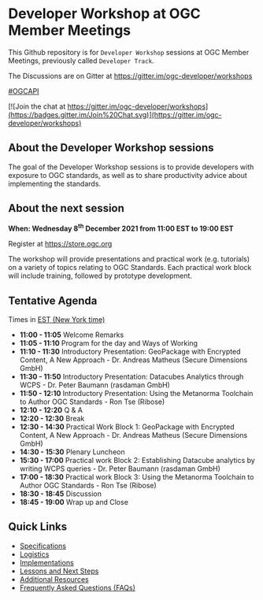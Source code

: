 # Developer Workshop at OGC Member Meetings


This Github repository is for `Developer Workshop` sessions at OGC Member Meetings, previously called `Developer Track`.

The Discussions are on Gitter at https://gitter.im/ogc-developer/workshops

[#OGCAPI](https://twitter.com/hashtag/OGCAPI)

[![Join the chat at https://gitter.im/ogc-developer/workshops](https://badges.gitter.im/Join%20Chat.svg)](https://gitter.im/ogc-developer/workshops)



About the Developer Workshop sessions
----------------

The goal of the Developer Workshop sessions is to provide developers with exposure to OGC standards, as well as to share productivity advice about implementing the standards.

About the next session
----------------

**When: Wednesday 8<sup>th</sup> December 2021 from 11:00 EST to 19:00 EST**

Register at https://store.ogc.org

The workshop will provide presentations and practical work (e.g. tutorials) on a variety of topics relating to OGC Standards. Each practical work block will include training, followed by prototype development.


Tentative Agenda
----------------

Times in [EST (New York time)](https://www.timeanddate.com/worldclock/usa/new-york)


* **11:00 - 11:05** Welcome Remarks
* **11:05 - 11:10** Program for the day and Ways of Working 
* **11:10 - 11:30** Introductory Presentation: GeoPackage with Encrypted Content, A New Approach - Dr. Andreas Matheus (Secure Dimensions GmbH)
* **11:30 - 11:50** Introductory Presentation: Datacubes Analytics through WCPS - Dr. Peter Baumann (rasdaman GmbH)
* **11:50 - 12:10** Introductory Presentation: Using the Metanorma Toolchain to Author OGC Standards - Ron Tse (Ribose)
* **12:10 - 12:20** Q & A
* **12:20 - 12:30** Break
* **12:30 - 14:30** Practical Work Block 1: GeoPackage with Encrypted Content, A New Approach - Dr. Andreas Matheus (Secure Dimensions GmbH)
* **14:30 - 15:30** Plenary Luncheon
* **15:30 - 17:00** Practical work Block 2: Establishing Datacube analytics by writing WCPS queries - Dr. Peter Baumann (rasdaman GmbH)
* **17:00 - 18:30** Practical work Block 3: Using the Metanorma Toolchain to Author OGC Standards - Ron Tse (Ribose)
* **18:30 - 18:45** Discussion
* **18:45 - 19:00** Wrap up and Close

Quick Links
------

* [Specifications](./specs.adoc)
* [Logistics](./logistics.adoc)
* [Implementations](./implementations.adoc)
* [Lessons and Next Steps](./lessonsAndNextSteps.adoc)
* [Additional Resources](./additionalResources.adoc)
* [Frequently Asked Questions (FAQs)](./FAQ.adoc)
